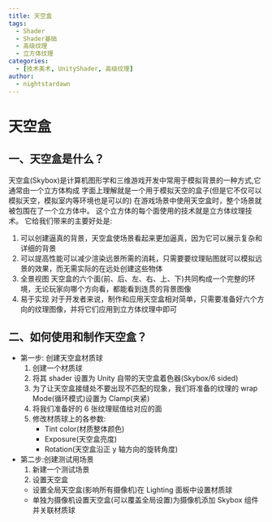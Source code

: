 ```yaml
---
title: 天空盒
tags:
  - Shader
  - Shader基础
  - 高级纹理
  - 立方体纹理
categories:
  - [技术美术, UnityShader, 高级纹理]
author:
  - nightstardawn
---
```


# 天空盒

## 一、天空盒是什么？

天空盒(Skybox)是计算机图形学和三维游戏开发中常用于模拟背景的一种方式,它通常由一个立方体构成
字面上理解就是一个用于模拟天空的盒子(但是它不仅可以模拟天空，模拟室内等环境也是可以的)
在游戏场景中使用天空盒时，整个场景就被包围在了一个立方体中。
这个立方体的每个面使用的技术就是立方体纹理技术。
它给我们带来的主要好处是:

1. 可以创建逼真的背景，天空盒使场景看起来更加逼真，因为它可以展示复杂和详细的背景
2. 可以提高性能可以减少渲染远景所需的消耗，只需要要纹理贴图就可以模拟远景的效果，而无需实际的在远处创建这些物体
3. 全景视图
   天空盒的六个面(前、后、左、右、上、下)共同构成一个完整的环境，无论玩家向哪个方向看，都能看到连贯的背景图像
4. 易于实现
   对于开发者来说，制作和应用天空盒相对简单，只需要准备好六个方向的纹理图像，并将它们应用到立方体纹理中即可

## 二、如何使用和制作天空盒？

- 第一步: 创建天空盒材质球
  1. 创建一个材质球
  2. 将其 shader 设置为 Unity 自带的天空盒着色器(Skybox/6 sided)
  3. 为了让天空盒接缝处不要出现不匹配的现象，我们将准备的纹理的 wrap Mode(循环模式)设置为 Clamp(夹紧)
  4. 将我们准备好的 6 张纹理赋值给对应的面
  5. 修改材质球上的各参数:
     - Tint color(材质整体颜色)
     - Exposure(天空盒亮度)
     - Rotation(天空盒沿正 y 轴方向的旋转角度)
- 第二步:创建测试用场景
  1. 新建一个测试场景
  2. 设置天空盒
  - 设置全局天空盒(影响所有摄像机)在 Lighting 面板中设置材质球
  - 单独为摄像机设置天空盒(可以覆盖全局设置)为摄像机添加 Skybox 组件并关联材质球
